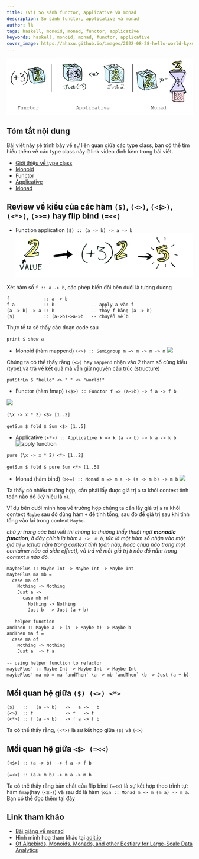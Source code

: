 ```yaml
---
title: (Vi) So sánh functor, applicative và monad 
description: So sánh functor, applicative và monad 
author: lk
tags: haskell, monoid, monad, functor, applicative
keywords: haskell, monoid, monad, functor, applicative
cover_image: https://ahaxu.github.io/images/2022-08-28-hello-world-kyxuan.jpg
---
```


![](../images/2022-12-07-recap.png)

## Tóm tắt nội dung

Bài viết này sẽ trình bày về sự liên quan giữa các type class, bạn có thể tìm hiểu thêm về các type class này ở link video đính kèm trong bài viết.

- [Giới thiệu về type class](https://youtu.be/I48P7LY1LHk)
- [Monoid](https://youtu.be/DurtGLmG1qc)
- [Functor](https://youtu.be/pqkNBKiYOY8)
- [Applicative](https://youtu.be/h2pVUDLL82g)
- [Monad](https://youtu.be/LhGxO9-tKzg)


## Review về kiểu của các hàm `($)`, `(<>)`, `(<$>)`, `(<*>)`, `(>>=)` hay flip bind `(=<<)`

- Function application `($) :: (a -> b) -> a -> b`
![](../images/2022-12-07-value-apply.png)


Xét hàm số `f :: a -> b`, các phép biến đổi bên dưới là tương đương 

```
f             :: a -> b
f a           :: b              -- apply a vào f
(a -> b) -> a :: b              -- thay f bằng (a -> b)
($)           :: (a->b)->a->b   -- chuyển vế b 
```
Thực tế ta sẽ thấy các đoạn code sau
```
print $ show a
````

- Monoid (hàm mappend) `(<>) :: Semigroup m => m -> m -> m`
![](../images/2022-12-07-monoid-illustration.png)

Chúng ta có thể thấy rằng `(<>)` hay `mappend` nhận vào 2 tham số cùng kiểu (type),và trả về kết quả mà vẫn giữ nguyên cấu trúc (structure) 

```
putStrLn $ "hello" <> " " <> "world!"
```

- Functor (hàm fmap) `(<$>) :: Functor f => (a->b) -> f a -> f b`

![](../images/2022-12-07-fmap.png)

```
(\x -> x * 2) <$> [1..2]

getSum $ fold $ Sum <$> [1..5]
```

- Applicative `(<*>) :: Applicative k => k (a -> b) -> k a -> k b`
![apply function](../images/2022-12-07-applicative-just.png)

```
pure (\x -> x * 2) <*> [1..2]

getSum $ fold $ pure Sum <*> [1..5]
```

- Monad (hàm bind) `(>>=) :: Monad m => m a -> (a -> m b) -> m b`
![](../images/2022-12-07-monad-chain.png)

Ta thấy có nhiều trường hợp, cần phải lấy được giá trị `a` ra khỏi context tính toán nào đó (ký hiệu là `m`).

Ví dụ bên dưới minh hoạ về trường hợp chúng ta cần lấy giá trị `a` ra khỏi context `Maybe` sau đó dùng hàm `+` để tính tổng, sau đó để giá trị sau khi tính tổng vào lại trong context `Maybe`.

*chú ý: trong các bài viết thì chúng ta thường thấy thuật ngữ **monadic function**, ở đây chính là hàm `a ->  m b`, tức là một hàm số nhận vào một giá trị `a` (chưa nằm trong context tính toán nào, hoặc chưa nào trong một container nào có side effect), và trả về một giá trị `b` nào đó nằm trong context `m` nào đó.*
```
maybePlus :: Maybe Int -> Maybe Int -> Maybe Int
maybePlus ma mb =
  case ma of
    Nothing -> Nothing
    Just a ->
      case mb of
        Nothing -> Nothing
        Just b  -> Just (a + b)

-- helper function
andThen :: Maybe a -> (a -> Maybe b) -> Maybe b
andThen ma f =
  case ma of
    Nothing -> Nothing
    Just a  -> f a

-- using helper function to refactor
maybePlus' :: Maybe Int -> Maybe Int -> Maybe Int
maybePlus' ma mb = ma `andThen` \a -> mb `andThen` \b -> Just (a + b)
```

## Mối quan hệ giữa `($) (<>) <*>`
```
($)   ::   (a -> b)   ->   a ->   b
(<>)  :: f            -> f   -> f 
(<*>) :: f (a -> b)   -> f a -> f b
```
Ta có thể thấy rằng, `(<*>)` là sự kết hợp giữa `($)` và `(<>)`

## Mối quan hệ giữa `<$> (=<<)`
```
(<$>) :: (a -> b)  -> f a -> f b

(=<<) :: (a-> m b) -> m a -> m b
```

Ta có thể thấy rằng bản chất của flip bind `(=<<)` là sự kết hợp theo trình tự: hàm `fmap`(hay `(<$>)`) và sau đó là hàm `join :: Monad m => m (m a) -> m a`. Bạn có thể đọc thêm tại [đây](https://gitlab.com/ahaxu/haskell-tutorial-vietnamese/-/blob/master/overview/8_monad.md#ch%E1%BB%A9ng-minh-join-fmap) 

## Link tham khảo

- [Bài giảng về monad](https://gitlab.com/ahaxu/haskell-tutorial-vietnamese/-/blob/master/overview/8_monad.md)
- Hình minh hoạ tham khảo tại [adit.io](https://adit.io/posts/2013-04-17-functors,_applicatives,_and_monads_in_pictures.html)
- [Of Algebirds, Monoids, Monads, and other Bestiary for Large-Scale Data Analytics](https://www.michael-noll.com/blog/2013/12/02/twitter-algebird-monoid-monad-for-large-scala-data-analytics/#what-is-a-monoid)
